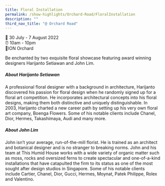 ```yaml
---
title: Floral Installation
permalink: /show-highlights/Orchard-Road/FloralInstallation
description: ""
third_nav_title: "@ Orchard Road"
---
```

📆 30 July - 7 August 2022 <br>
⏰ 10am - 10pm <br>
📍ION Orchard

Be enchanted by two exquisite floral showcase featuring award winning designers Harijanto Setiawan and John Lim.

##### About Harijanto Setiawan <br>
A professional floral designer with a background in architecture, Harijanto discovered his passion for floral design when he randomly signed up for a floral art competition. He incorporates architectural concepts into his floral designs, making them both distinctive and uniquely distinguishable. In 2003, Harijanto charted a new career path by setting up his very own floral art company, Boenga Flowers. Some of his notable clients include Chanel, Dior, Hermes, Takashimaya, Audi and many more.


##### About John Lim <br>
John isn’t your average, run-of-the-mill florist. He is trained as an architect and botanical designer and is no stranger to breaking norms. John and his team at This Humid House works with a wide variety of organic matter such as moss, rocks and oversized ferns to create spectacular and one-of-a-kind installations that have catapulted the firm to its status as one of the most sought after design studios in Singapore. Some of his notable clients include Cartier, Chanel, Dior, Gucci, Hermes, Moynat, Patek Philippe, Rolex and Valentino.